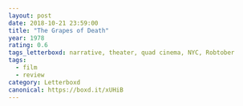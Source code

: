 ```yaml
---
layout: post 
date: 2018-10-21 23:59:00
title: "The Grapes of Death"
year: 1978
rating: 0.6
tags_letterboxd: narrative, theater, quad cinema, NYC, Robtober
tags:
  - film
  - review
category: Letterboxd
canonical: https://boxd.it/xUHiB
---
```

